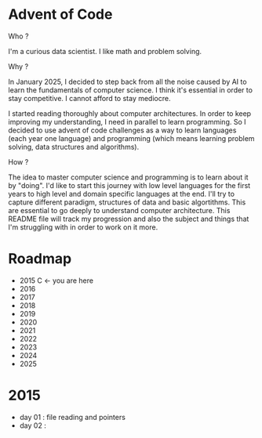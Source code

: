 # Advent of Code 

Who ? 

I'm a curious data scientist. I like math and problem solving.

Why ? 

In January 2025, I decided to step back from all the noise caused by AI to learn the fundamentals of computer science. I think it's essential in order to stay competitive. I cannot afford to stay mediocre. 

I started reading thoroughly about computer architectures. In order to keep improving my understanding, I need in parallel to learn programming. So I decided to use advent of code challenges as a way to learn languages (each year one language) and programming (which means learning problem solving, data structures and algorithms). 

How ?

The idea to master computer science and programming is to learn about it by "doing". I'd like to start this journey with low level languages for the first years to high level and domain specific languages at the end. I'll try to capture different paradigm, structures of data and basic algortithms. This are essential to go deeply to understand computer architecture. 
This README file will track my progression and also the subject and things that I'm struggling with in order to work on it more. 

# Roadmap 

- 2015 C <- you are here
- 2016 
- 2017
- 2018
- 2019
- 2020
- 2021 
- 2022
- 2023
- 2024
- 2025 

# 2015

- day 01 : file reading and pointers
- day 02 : 